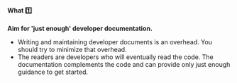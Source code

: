 <div id="title">

#### What :one:

</div>

<div id="body">

**Aim for 'just enough' developer documentation.**

* Writing and maintaining developer documents is an overhead. You should try to minimize that overhead.
* The readers are developers who will eventually read the code. The documentation complements the code and can provide only just enough guidance to get started.

</div>

<div id="extras">
</div>

</div>
